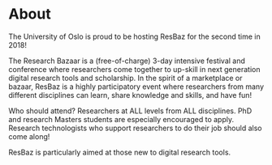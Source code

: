 # About

The University of Oslo is proud to be hosting ResBaz for the second time in 2018!

The Research Bazaar is a (free-of-charge) 3-day intensive festival and conference where researchers come together to up-skill in next generation digital research tools and scholarship. In the spirit of a marketplace or bazaar, ResBaz is a highly participatory event where researchers from many different disciplines can learn, share knowledge and skills, and have fun!

Who should attend? Researchers at ALL levels from ALL disciplines. PhD and research Masters students are especially encouraged to apply. Research technologists who support researchers to do their job should also come along!

ResBaz is particularly aimed at those new to digital research tools.
